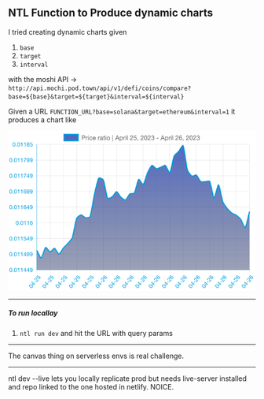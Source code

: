 ## NTL Function to Produce dynamic charts

I tried creating dynamic charts given

1. `base`
2. `target`
3. `interval`

with the moshi API -> `http://api.mochi.pod.town/api/v1/defi/coins/compare?base=${base}&target=${target}&interval=${interval}`

Given a URL `FUNCTION_URL?base=solana&target=ethereum&interval=1` it produces a chart
like

<img alt="chart" src="./chart.png"/>

---

##### To run locallay

1. `ntl run dev` and hit the URL with query params


---

The canvas thing on serverless envs is real challenge. 

---

ntl dev --live lets you locally replicate prod but needs live-server installed and repo linked to the one hosted in netlify. NOICE.
